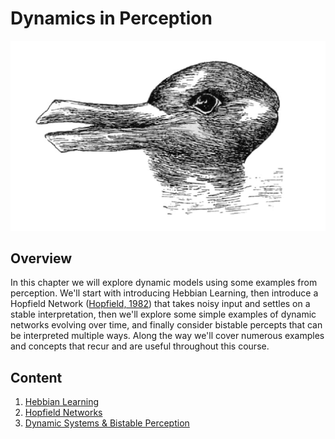 # Dynamics in Perception

![duck rabbit](https://raw.githubusercontent.com/younesStrittmatter/502B/refs/heads/main/book/content/chapter_1/assets/duckrabbit.jpeg)

## Overview

In this chapter we will explore dynamic models using some examples from perception. We'll start with introducing Hebbian Learning, then introduce a Hopfield Network ([Hopfield, 1982](https://doi.org/10.1073/pnas.79.8.2554)) that takes noisy input and settles on a stable interpretation, then we'll explore some simple examples of dynamic networks evolving over time, and finally consider bistable percepts that can be interpreted multiple ways. Along the way we'll cover numerous examples and concepts that recur and are useful throughout this course.

## Content

1. [Hebbian Learning](notebooks/1%20Hebbian%20Learning.ipynb)
2. [Hopfield Networks](notebooks/2%20Hopfield%20Networks.ipynb)
3. [Dynamic Systems & Bistable Perception](notebooks/3%20Dynamic%20Systems%20and%20Bistable%20Perception.ipynb)

